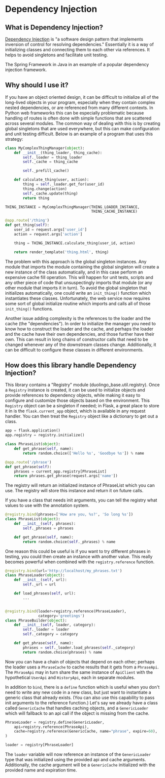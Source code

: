 Dependency Injection
====================


What is Dependency Injection?
-----------------------------

[Dependency Injection](https://en.wikipedia.org/wiki/Dependency_injection)
is "a software design pattern that implements inversion of control for
resolving dependencies." Essentially it is a way of initializing classes and
connecting them to each other via references. It helps to avoid singletons
and facilitate unit testing.

The Spring Framework in Java in an example of a popular dependency injection
framework.


Why should I use it?
--------------------

If you have an object oriented design, it can be difficult to initialize all
of the long-lived objects in your program, especially when they contain complex
nested dependencies, or are referenced from many different contexts. In Python
web frameworks this can be especially problematic because handling of routes is
often done with simple functions that are scattered across several modules.
The common way of dealing with this is by creating global singletons that are
used everywhere, but this can make configuration and unit testing difficult.
Below is an example of a program that uses this strategy:

```python
class MyComplexThingManager(object):
    def __init__(thing_loader, thing_cache):
        self._loader = thing_loader
        self._cache = thing_cache

        self._prefill_cache()

    def calculate_thing(user, action):
        thing = self._loader.get_for(user_id)
        thing.change(action)
        self._cache.update(thing)
        return thing

THING_INSTANCE = MyComplexThingManager(THING_LOADER_INSTANCE,
                                       THING_CACHE_INSTANCE)

@app.route('/thing')
def get_thing(self):
    user_id = request.args['user_id']
    action = request.args['action']

    thing = THING_INSTANCE.calculate_thing(user_id, action)

    return render_template('thing.html', thing)
```

The problem with this approach is the global singleton instances. Any module
that imports the module containing the global singleton will create a new
instance of the class automatically, and in this case perform an expensive
cache fill operation. This will happen for unit tests, scripts and any other
piece of code that unsuspectingly imports that module (or any other module that
imports it in turn). To avoid the global singleton that initializes
automatically, one could write an `init_thing()` function which instantiates
these classes. Unfortunately, the web service now requires some sort of
global initialize routine which imports and calls all of those `init_thing()`
functions.

Another issue adding complexity is the references to the loader and
the cache (the "dependencies"). In order to initialize the manager you
need to know how to construct the loader and the cache, and perhaps the loader
and the cache have their own dependencies, and those further have their own.
This can result in long chains of constructor calls that need to be changed
whenever any of the downstream classes change. Additionally, it can be
difficult to configure these classes in different environments.


How does this library handle Dependency Injection?
--------------------------------------------------

This library contains a "Registry" module (duolingo_base.util.registry). Once
a `Registry` instance is created, it can be used to initialize objects and
provide references to dependency objects, while making it easy to configure
and customize those objects based on the environment. This `Registry` object
can be a singleton if needed; in Flask, a great place to store it in is the
`flask.current_app` object, which is available in any request handler. You can
then treat the `Registry` object like a dictionary to get out a class.

```python
app = flask.application()
app.registry = registry.initialize()

class PhraseList(object):
    def get_phrase(self, name):
        return random.choice(['Hello %s', 'Goodbye %s']) % name

@app.route('/phrase')
def get_phrase(self):
    phrases = current_app.registry[PhraseList]
    return phrases.get_phrase(request.args['name'])
```

The registry will return an initialized instance of PhraseList which you can
use. The registry will store this instance and return it on future calls.

If you have a class that needs init arguments, you can tell the registry what
values to use with the annotation system.

```python
@registry.bind(phrases=['How are you, %s?', 'So long %s'])
class PhraseList(object):
    def __init__(self, phrases):
        self._phrases = phrases

    def get_phrase(self, name):
        return random.choice(self._phrases) % name
```

One reason this could be useful is if you want to try different phrases in
testing, you could then create an instance with another value. This really
becomes powerful when combined with the `registry.reference` function.

```python
@registry.bind(url='http://localhost/my_phrases.txt')
class PhraseLoader(object):
    def __init__(self, url):
        self._url = url

    def load_phrases(self, url):
        ...


@registry.bind(loader=registry.reference(PhraseLoader),
               category='greetings')
class PhraseBuilder(object):
    def __init__(self, loader, category):
        self._loader = loader
        self._category = category

    def get_phrase(self, name):
        phrases = self._loader.load_phrases(self._category)
        return random.choice(phrases) % name
```

Now you can have a chain of objects that depend on each other; perhaps the
loader uses a `PhraseCache` to cache results that it gets from a `PhraseApi`.
The `PhraseApi` may in turn share the same instance of `ApiClient` with the
hypothetical `UserApi` and `HistoryApi`, each in separate modules.

In addition to `bind`, there is a `define` function which is useful when you
don't need to write any new code in a new class, but just want to
instantiate a generic class that already exists. (You can also use this
capability to pass init arguments to the reference function.)
Let's say we already have a class called `GenericCache` that handles caching
objects, and a `GenericLoader` which will fallback to an api call if the
object is missing from the cache.

```python
PhraseLoader = registry.define(GenericLoader,
    api=registry.reference(PhraseApi),
    cache=registry.reference(GenericCache, name="phrase", expire=60),
)

loader = registry[PhraseLoader]
```

The `loader` variable will now reference an instance of the `GenericLoader`
type that was initialized using the provided api and cache arguments.
Additionally, the cache argument will be a `GenericCache` initialized with the
provided name and expiration time.
